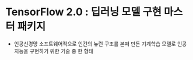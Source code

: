 <h1>TensorFlow 2.0 : 딥러닝 모델 구현 마스터 패키지</h1>

- 인공신경망
  소프트웨어적으로 인간의 뉴런 구조를 본떠 만든 기계학습 모델로 인공지능을 구현하기 위한 기술 중 한 형태

